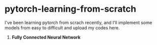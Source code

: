 # pytorch-learning-from-scratch

I've been learning pytorch from scrach recently, and I'll implement some models from easy to difficult and upload my codes here.

1. **Fully Connected Neural Network**
